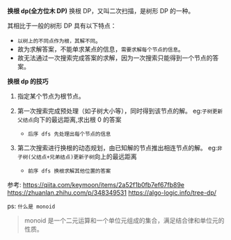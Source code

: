 **换根 dp(全方位木 DP)**
换根 DP，又叫二次扫描，是树形 DP 的一种。

其相比于一般的树形 DP 具有以下特点：

- `以树上的不同点作为根，其解不同`。
- 故为求解答案，不能单求某点的信息，`需要求解每个节点的信息`。
- 故无法通过一次搜索完成答案的求解，因为一次搜索只能得到一个节点的答案。

**换根 dp 的技巧**

1. 指定某个节点为根节点。

2. 第一次搜索完成预处理（如子树大小等），同时得到该节点的解。
   eg:`子树更新父结点`向下的最远距离,求出根 0 的答案

   - `后序 dfs 先处理出每个节点的信息`

3. 第二次搜索进行换根的动态规划，由已知解的节点推出相连节点的解。
   eg:`非子树(父结点+兄弟结点)更新子树`向上的最远距离

   - `前序 dfs 换根求解其他位置的答案`

参考:
https://qiita.com/keymoon/items/2a52f1b0fb7ef67fb89e
https://zhuanlan.zhihu.com/p/348349531
https://algo-logic.info/tree-dp/

ps:
`什么是 monoid`

> monoid 是一个二元运算和一个单位元组成的集合，满足结合律和单位元的性质。
